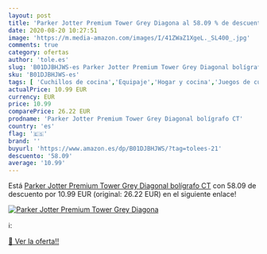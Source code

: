 ```yaml
---
layout: post
title: 'Parker Jotter Premium Tower Grey Diagona al 58.09 % de descuento'
date: 2020-08-20 10:27:51
image: 'https://m.media-amazon.com/images/I/41ZWaZ1XgeL._SL400_.jpg'
comments: true
category: ofertas
author: 'tole.es'
slug: 'B01DJBHJWS-es Parker Jotter Premium Tower Grey Diagonal bolígrafo CT'
sku: 'B01DJBHJWS-es'
tags: [ 'Cuchillos de cocina','Equipaje','Hogar y cocina','Juegos de cuchillos de cocina','Mochilas','Mochilas tipo casual','Utensilios de cocina','bolígrafo', ]
actualPrice: 10.99 EUR
currency: EUR
price: 10.99
comparePrice: 26.22 EUR
prodname: 'Parker Jotter Premium Tower Grey Diagonal bolígrafo CT'
country: 'es'
flag: '🇪🇸'
brand: ''
buyurl: 'https://www.amazon.es/dp/B01DJBHJWS/?tag=tolees-21'
descuento: '58.09'
average: '10.99'
---
```


Está [Parker Jotter Premium Tower Grey Diagonal bolígrafo CT](https://www.amazon.es/dp/B01DJBHJWS/?tag=tolees-21) con 58.09 de descuento por 10.99 EUR (original: 26.22 EUR) en el siguiente enlace!

[![Parker Jotter Premium Tower Grey Diagona](https://m.media-amazon.com/images/I/41ZWaZ1XgeL._SL400_.jpg)](https://www.amazon.es/dp/B01DJBHJWS/?tag=tolees-21)

ℹ️:


[🛒 Ver la oferta!!](https://www.amazon.es/dp/B01DJBHJWS/?tag=tolees-21)
